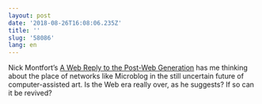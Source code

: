 ```yaml
---
layout: post
date: '2018-08-26T16:08:06.235Z'
title: ''
slug: '58086'
lang: en
---
```

Nick Montfort’s [A Web Reply to the Post-Web Generation](https://nickm.com/post/2018/08/a-web-reply-to-the-post-web-generation/) has me thinking about the place of networks like Microblog in the still uncertain future of computer-assisted art. Is the Web era really over, as he suggests? If so can it be revived?
